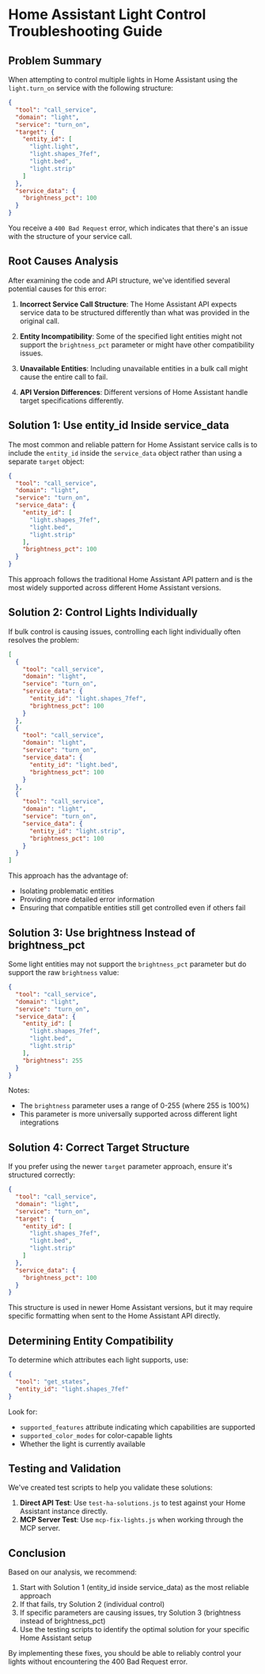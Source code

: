 # Home Assistant Light Control Troubleshooting Guide

## Problem Summary

When attempting to control multiple lights in Home Assistant using the `light.turn_on` service with the following structure:

```json
{
  "tool": "call_service",
  "domain": "light",
  "service": "turn_on",
  "target": {
    "entity_id": [
      "light.light",
      "light.shapes_7fef",
      "light.bed",
      "light.strip"
    ]
  },
  "service_data": {
    "brightness_pct": 100
  }
}
```

You receive a `400 Bad Request` error, which indicates that there's an issue with the structure of your service call.

## Root Causes Analysis

After examining the code and API structure, we've identified several potential causes for this error:

1. **Incorrect Service Call Structure**: The Home Assistant API expects service data to be structured differently than what was provided in the original call.

2. **Entity Incompatibility**: Some of the specified light entities might not support the `brightness_pct` parameter or might have other compatibility issues.

3. **Unavailable Entities**: Including unavailable entities in a bulk call might cause the entire call to fail.

4. **API Version Differences**: Different versions of Home Assistant handle target specifications differently.

## Solution 1: Use entity_id Inside service_data

The most common and reliable pattern for Home Assistant service calls is to include the `entity_id` inside the `service_data` object rather than using a separate `target` object:

```json
{
  "tool": "call_service",
  "domain": "light",
  "service": "turn_on",
  "service_data": {
    "entity_id": [
      "light.shapes_7fef",
      "light.bed",
      "light.strip"
    ],
    "brightness_pct": 100
  }
}
```

This approach follows the traditional Home Assistant API pattern and is the most widely supported across different Home Assistant versions.

## Solution 2: Control Lights Individually

If bulk control is causing issues, controlling each light individually often resolves the problem:

```json
[
  {
    "tool": "call_service",
    "domain": "light",
    "service": "turn_on",
    "service_data": {
      "entity_id": "light.shapes_7fef",
      "brightness_pct": 100
    }
  },
  {
    "tool": "call_service",
    "domain": "light",
    "service": "turn_on",
    "service_data": {
      "entity_id": "light.bed",
      "brightness_pct": 100
    }
  },
  {
    "tool": "call_service",
    "domain": "light",
    "service": "turn_on",
    "service_data": {
      "entity_id": "light.strip",
      "brightness_pct": 100
    }
  }
]
```

This approach has the advantage of:
- Isolating problematic entities
- Providing more detailed error information
- Ensuring that compatible entities still get controlled even if others fail

## Solution 3: Use brightness Instead of brightness_pct

Some light entities may not support the `brightness_pct` parameter but do support the raw `brightness` value:

```json
{
  "tool": "call_service",
  "domain": "light",
  "service": "turn_on",
  "service_data": {
    "entity_id": [
      "light.shapes_7fef",
      "light.bed",
      "light.strip"
    ],
    "brightness": 255
  }
}
```

Notes:
- The `brightness` parameter uses a range of 0-255 (where 255 is 100%)
- This parameter is more universally supported across different light integrations

## Solution 4: Correct Target Structure

If you prefer using the newer `target` parameter approach, ensure it's structured correctly:

```json
{
  "tool": "call_service",
  "domain": "light",
  "service": "turn_on",
  "target": {
    "entity_id": [
      "light.shapes_7fef",
      "light.bed",
      "light.strip"
    ]
  },
  "service_data": {
    "brightness_pct": 100
  }
}
```

This structure is used in newer Home Assistant versions, but it may require specific formatting when sent to the Home Assistant API directly.

## Determining Entity Compatibility

To determine which attributes each light supports, use:

```json
{
  "tool": "get_states",
  "entity_id": "light.shapes_7fef"
}
```

Look for:
- `supported_features` attribute indicating which capabilities are supported
- `supported_color_modes` for color-capable lights
- Whether the light is currently available

## Testing and Validation

We've created test scripts to help you validate these solutions:

1. **Direct API Test**: Use `test-ha-solutions.js` to test against your Home Assistant instance directly.
2. **MCP Server Test**: Use `mcp-fix-lights.js` when working through the MCP server.

## Conclusion

Based on our analysis, we recommend:

1. Start with Solution 1 (entity_id inside service_data) as the most reliable approach
2. If that fails, try Solution 2 (individual control)
3. If specific parameters are causing issues, try Solution 3 (brightness instead of brightness_pct)
4. Use the testing scripts to identify the optimal solution for your specific Home Assistant setup

By implementing these fixes, you should be able to reliably control your lights without encountering the 400 Bad Request error.
